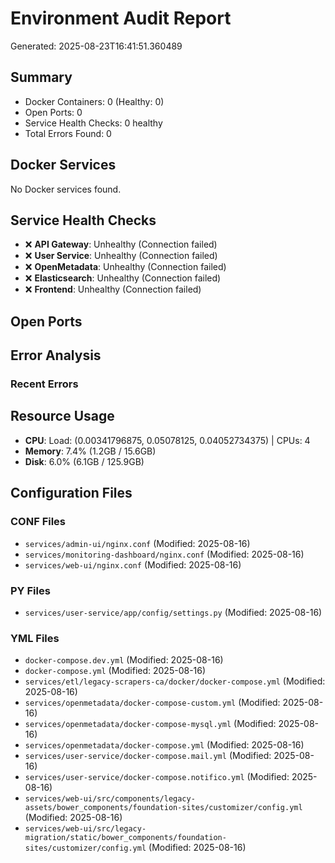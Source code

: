# Environment Audit Report

Generated: 2025-08-23T16:41:51.360489

## Summary

- Docker Containers: 0 (Healthy: 0)
- Open Ports: 0
- Service Health Checks: 0 healthy
- Total Errors Found: 0

## Docker Services

No Docker services found.

## Service Health Checks

- ❌ **API Gateway**: Unhealthy (Connection failed)
- ❌ **User Service**: Unhealthy (Connection failed)
- ❌ **OpenMetadata**: Unhealthy (Connection failed)
- ❌ **Elasticsearch**: Unhealthy (Connection failed)
- ❌ **Frontend**: Unhealthy (Connection failed)

## Open Ports

## Error Analysis

### Recent Errors


## Resource Usage

- **CPU**: Load: (0.00341796875, 0.05078125, 0.04052734375) | CPUs: 4
- **Memory**: 7.4% (1.2GB / 15.6GB)
- **Disk**: 6.0% (6.1GB / 125.9GB)

## Configuration Files

### CONF Files
- `services/admin-ui/nginx.conf` (Modified: 2025-08-16)
- `services/monitoring-dashboard/nginx.conf` (Modified: 2025-08-16)
- `services/web-ui/nginx.conf` (Modified: 2025-08-16)

### PY Files
- `services/user-service/app/config/settings.py` (Modified: 2025-08-16)

### YML Files
- `docker-compose.dev.yml` (Modified: 2025-08-16)
- `docker-compose.yml` (Modified: 2025-08-16)
- `services/etl/legacy-scrapers-ca/docker/docker-compose.yml` (Modified: 2025-08-16)
- `services/openmetadata/docker-compose-custom.yml` (Modified: 2025-08-16)
- `services/openmetadata/docker-compose-mysql.yml` (Modified: 2025-08-16)
- `services/openmetadata/docker-compose.yml` (Modified: 2025-08-16)
- `services/user-service/docker-compose.mail.yml` (Modified: 2025-08-16)
- `services/user-service/docker-compose.notifico.yml` (Modified: 2025-08-16)
- `services/web-ui/src/components/legacy-assets/bower_components/foundation-sites/customizer/config.yml` (Modified: 2025-08-16)
- `services/web-ui/src/legacy-migration/static/bower_components/foundation-sites/customizer/config.yml` (Modified: 2025-08-16)

